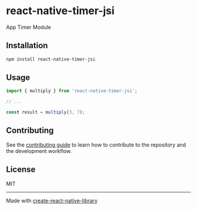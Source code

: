 # react-native-timer-jsi

App Timer Module

## Installation

```sh
npm install react-native-timer-jsi
```

## Usage


```js
import { multiply } from 'react-native-timer-jsi';

// ...

const result = multiply(3, 7);
```


## Contributing

See the [contributing guide](CONTRIBUTING.md) to learn how to contribute to the repository and the development workflow.

## License

MIT

---

Made with [create-react-native-library](https://github.com/callstack/react-native-builder-bob)
